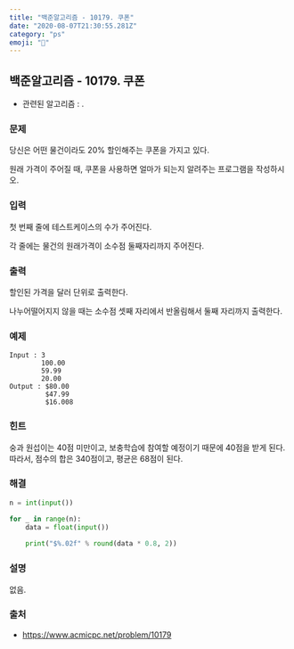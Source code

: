 ```yaml
---
title: "백준알고리즘 - 10179. 쿠폰"
date: "2020-08-07T21:30:55.281Z"
category: "ps"
emoji: "🎫"
---
```


## 백준알고리즘 - 10179. 쿠폰

- 관련된 알고리즘 : .

### 문제

당신은 어떤 물건이라도 20% 할인해주는 쿠폰을 가지고 있다.

원래 가격이 주어질 때, 쿠폰을 사용하면 얼마가 되는지 알려주는 프로그램을 작성하시오.

### 입력

첫 번째 줄에 테스트케이스의 수가 주어진다.

각 줄에는 물건의 원래가격이 소수점 둘째자리까지 주어진다.

### 출력

할인된 가격을 달러 단위로 출력한다.

나누어떨어지지 않을 때는 소수점 셋째 자리에서 반올림해서 둘째 자리까지 출력한다.

### 예제

```
Input : 3
        100.00
        59.99
        20.00
Output : $80.00
         $47.99
         $16.008
```

### 힌트

숭과 원섭이는 40점 미만이고, 보충학습에 참여할 예정이기 때문에 40점을 받게 된다. 따라서, 점수의 합은 340점이고, 평균은 68점이 된다.

### 해결 

```python
n = int(input())

for _ in range(n):
    data = float(input())
    
    print("$%.02f" % round(data * 0.8, 2))
```

### 설명

없음.

### 출처

- https://www.acmicpc.net/problem/10179
